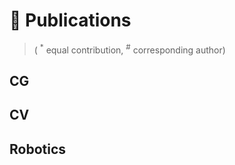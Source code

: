 
# 📝 Publications

> ( <sup>*</sup> equal contribution, <sup>#</sup> corresponding author)

## CG



## CV



## Robotics


